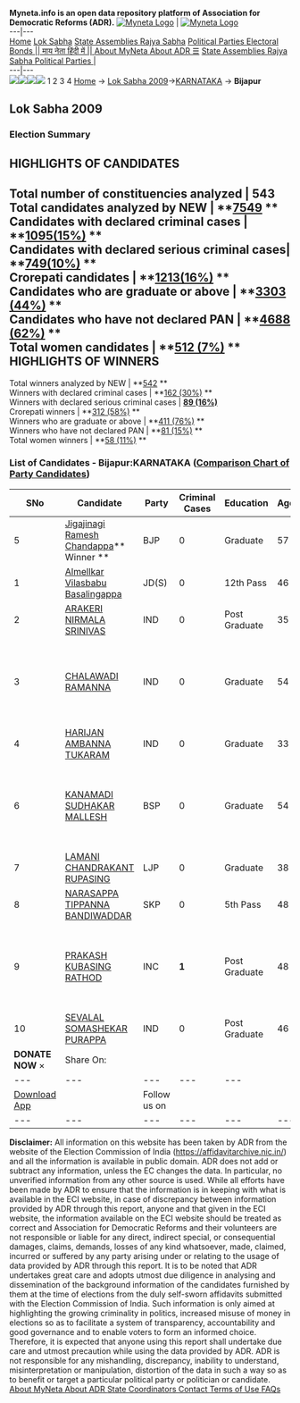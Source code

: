 **Myneta.info is an open data repository platform of Association for Democratic Reforms (ADR).**
[![Myneta Logo](https://www.myneta.info/lib/img/myneta-logo.png)](https://www.myneta.info/) | [![Myneta Logo](https://www.myneta.info/lib/img/adr-logo.png)](https://adrindia.org)  
---|---  
[Home](https://www.myneta.info/) [Lok Sabha](https://www.myneta.info/#ls "Lok Sabha") [ State Assemblies ](https://www.myneta.info/#sa "State Assemblies") [Rajya Sabha](https://www.myneta.info/#rs "Rajya Sabha") [Political Parties ](https://www.myneta.info/party "Political Parties") [ Electoral Bonds ](https://www.myneta.info/electoral_bonds "Electoral Bonds") [ || माय नेता हिंदी में || ](https://translate.google.co.in/translate?prev=hp&hl=en&js=y&u=www.myneta.info&sl=en&tl=hi&history_state0=) [ About MyNeta ](https://adrindia.org/content/about-myneta) [ About ADR ](https://adrindia.org/about-adr/who-we-are) [☰](javascript:void\(0\))
[ State Assemblies ](https://www.myneta.info/#sa "State Assemblies") [ Rajya Sabha ](https://www.myneta.info/#rs "Rajya Sabha") [ Political Parties ](https://www.myneta.info/party "Political Parties")
|   
---|---  
![](https://www.myneta.info/lib/img/banner/banner-1.png)![](https://www.myneta.info/lib/img/banner/banner-2.png)![](https://www.myneta.info/lib/img/banner/banner-3.png)![](https://www.myneta.info/lib/img/banner/banner-4.png)
1  2  3  4 
[Home](https://www.myneta.info/) → [Lok Sabha 2009](https://www.myneta.info/ls2009/)→[KARNATAKA](https://www.myneta.info/ls2009/index.php?action=show_constituencies&state_id=10) → **Bijapur**
### 
## Lok Sabha 2009
###  Election Summary 
HIGHLIGHTS OF CANDIDATES  
---  
Total number of constituencies analyzed |  543   
Total candidates analyzed by NEW | **[7549](https://www.myneta.info/ls2009/index.php?action=summary&subAction=candidates_analyzed&sort=candidate#summary) **  
Candidates with declared criminal cases | **[1095(15%)](https://www.myneta.info/ls2009/index.php?action=summary&subAction=crime&sort=candidate#summary) **  
Candidates with declared serious criminal cases| **[749(10%)](https://www.myneta.info/ls2009/index.php?action=summary&subAction=serious_crime&sort=candidate#summary) **  
Crorepati candidates | **[1213(16%)](https://www.myneta.info/ls2009/index.php?action=summary&subAction=crorepati&sort=candidate#summary) **  
Candidates who are graduate or above | **[3303 (44%)](https://www.myneta.info/ls2009/index.php?action=summary&subAction=education&sort=candidate#summary) **  
Candidates who have not declared PAN | **[4688 (62%)](https://www.myneta.info/ls2009/index.php?action=summary&subAction=without_pan&sort=candidate#summary) **  
Total women candidates | **[512 (7%)](https://www.myneta.info/ls2009/index.php?action=summary&subAction=women_candidate&sort=candidate#summary) **  
HIGHLIGHTS OF WINNERS  
---  
Total winners analyzed by NEW | **[542](https://www.myneta.info/ls2009/index.php?action=summary&subAction=winner_analyzed&sort=candidate#summary) **  
Winners with declared criminal cases | **[162 (30%)](https://www.myneta.info/ls2009/index.php?action=summary&subAction=winner_crime&sort=candidate#summary) **  
Winners with declared serious criminal cases | **[89 (16%)](https://www.myneta.info/ls2009/index.php?action=summary&subAction=winner_serious_crime&sort=candidate#summary)**  
Crorepati winners | **[312 (58%)](https://www.myneta.info/ls2009/index.php?action=summary&subAction=winner_crorepati&sort=candidate#summary) **  
Winners who are graduate or above | **[411 (76%)](https://www.myneta.info/ls2009/index.php?action=summary&subAction=winner_education&sort=candidate#summary) **  
Winners who have not declared PAN | **[81 (15%)](https://www.myneta.info/ls2009/index.php?action=summary&subAction=winner_without_pan&sort=candidate#summary) **  
Total women winners | **[58 (11%)](https://www.myneta.info/ls2009/index.php?action=summary&subAction=winner_women&sort=candidate#summary) **  
### List of Candidates - Bijapur:KARNATAKA ([Comparison Chart of Party Candidates](https://www.myneta.info/ls2009/comparisonchart.php?constituency_id=127))
SNo | Candidate| Party| Criminal Cases| Education| Age| Total Assets| Liabilities  
---|---|---|---|---|---|---|---  
5  | [Jigajinagi Ramesh Chandappa](https://www.myneta.info/ls2009/candidate.php?candidate_id=631)** Winner ** | BJP | 0 | Graduate| 57 | Rs 1,17,53,725 ~ 1 Crore+ | Rs 39,02,460 ~ 39 Lacs+  
1  | [Almellkar Vilasbabu Basalingappa](https://www.myneta.info/ls2009/candidate.php?candidate_id=4587) | JD(S) | 0 | 12th Pass| 46 | Rs 38,15,000 ~ 38 Lacs+ | Rs 3,00,000 ~ 3 Lacs+  
2  | [ARAKERI NIRMALA SRINIVAS](https://www.myneta.info/ls2009/candidate.php?candidate_id=6426) | IND | 0 | Post Graduate| 35 | Rs 2,00,000 ~ 2 Lacs+ | Rs 0 ~   
3  | [CHALAWADI RAMANNA](https://www.myneta.info/ls2009/candidate.php?candidate_id=6427) | IND | 0 | Graduate| 54 | ![](https://myneta.info/image_v2.php?myneta_folder=ls2009&candidate_id=6427&col=ta) | ![](https://myneta.info/image_v2.php?myneta_folder=ls2009&candidate_id=6427&col=lia)  
4  | [HARIJAN AMBANNA TUKARAM](https://www.myneta.info/ls2009/candidate.php?candidate_id=6430) | IND | 0 | Graduate| 33 | Rs 2,80,000 ~ 2 Lacs+ | Rs 0 ~   
6  | [KANAMADI SUDHAKAR MALLESH](https://www.myneta.info/ls2009/candidate.php?candidate_id=629) | BSP | 0 | Graduate| 54 | ![](https://myneta.info/image_v2.php?myneta_folder=ls2009&candidate_id=629&col=ta) | ![](https://myneta.info/image_v2.php?myneta_folder=ls2009&candidate_id=629&col=lia)  
7  | [LAMANI CHANDRAKANT RUPASING](https://www.myneta.info/ls2009/candidate.php?candidate_id=6432) | LJP | 0 | Graduate| 38 | Rs 10,04,000 ~ 10 Lacs+ | Rs 75,000 ~ 75 Thou+  
8  | [NARASAPPA TIPPANNA BANDIWADDAR](https://www.myneta.info/ls2009/candidate.php?candidate_id=6431) | SKP | 0 | 5th Pass| 48 | Rs 3,50,000 ~ 3 Lacs+ | Rs 60,000 ~ 60 Thou+  
9  | [PRAKASH KUBASING RATHOD](https://www.myneta.info/ls2009/candidate.php?candidate_id=4588) | INC | **1** | Post Graduate| 48 | ![](https://myneta.info/image_v2.php?myneta_folder=ls2009&candidate_id=4588&col=ta) | ![](https://myneta.info/image_v2.php?myneta_folder=ls2009&candidate_id=4588&col=lia)  
10  | [SEVALAL SOMASHEKAR PURAPPA](https://www.myneta.info/ls2009/candidate.php?candidate_id=6429) | IND | 0 | Post Graduate| 46 | Rs 24,02,200 ~ 24 Lacs+ | Rs 0 ~   
|  **DONATE NOW** × |  Share On:  | [](https://api.whatsapp.com/send?text=https%3A%2F%2Fmyneta.info%2Fpunjab2022%2Findex.php%3Faction%3Dshow_constituencies%26state_id%3D19) | [](https://www.facebook.com/sharer/sharer.php?u=https%3A%2F%2Fmyneta.info%2Fpunjab2022%2Findex.php%3Faction%3Dshow_constituencies%26state_id%3D19) | [](https://twitter.com/share?url=https%3A%2F%2Fmyneta.info%2Fpunjab2022%2Findex.php%3Faction%3Dshow_constituencies%26state_id%3D19)  
---|---|---|---|---  
| [ Download App ](https://play.google.com/store/apps/details?id=com.webrosoft.myneta1&pcampaignid=pcampaignidMKT-Other-global-all-co-prtnr-py-PartBadge-Mar2515-1) | [](https://play.google.com/store/apps/details?id=com.webrosoft.myneta1&pcampaignid=pcampaignidMKT-Other-global-all-co-prtnr-py-PartBadge-Mar2515-1) |  Follow us on  | [](https://www.facebook.com/adrindia.org/) | [](https://twitter.com/adrspeaks) | [](https://groups.google.com/g/national-election-watch?hl=en&pli=1) | [](https://www.instagram.com/adrspeaks/) | [](https://www.youtube.com/user/adrspeaks) | [](https://sharechat.com/profile/adrspeaks)  
---|---|---|---|---|---|---|---|---  
**Disclaimer:** All information on this website has been taken by ADR from the website of the Election Commission of India (https://affidavitarchive.nic.in/) and all the information is available in public domain. ADR does not add or subtract any information, unless the EC changes the data. In particular, no unverified information from any other source is used. While all efforts have been made by ADR to ensure that the information is in keeping with what is available in the ECI website, in case of discrepancy between information provided by ADR through this report, anyone and that given in the ECI website, the information available on the ECI website should be treated as correct and Association for Democratic Reforms and their volunteers are not responsible or liable for any direct, indirect special, or consequential damages, claims, demands, losses of any kind whatsoever, made, claimed, incurred or suffered by any party arising under or relating to the usage of data provided by ADR through this report. It is to be noted that ADR undertakes great care and adopts utmost due diligence in analysing and dissemination of the background information of the candidates furnished by them at the time of elections from the duly self-sworn affidavits submitted with the Election Commission of India. Such information is only aimed at highlighting the growing criminality in politics, increased misuse of money in elections so as to facilitate a system of transparency, accountability and good governance and to enable voters to form an informed choice. Therefore, it is expected that anyone using this report shall undertake due care and utmost precaution while using the data provided by ADR. ADR is not responsible for any mishandling, discrepancy, inability to understand, misinterpretation or manipulation, distortion of the data in such a way so as to benefit or target a particular political party or politician or candidate. 
[ About MyNeta ](https://adrindia.org/content/about-myneta) [ About ADR ](https://adrindia.org/about-adr/who-we-are) [ State Coordinators ](https://adrindia.org/about-adr/state-coordinators) [ Contact ](https://adrindia.org/contact-us) [ Terms of Use ](https://adrindia.org/content/adr-terms-use) [ FAQs ](https://adrindia.org/content/faqs)
